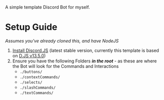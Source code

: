 A simple template Discord Bot for myself.

# Setup Guide
*Assumes you've already cloned this, and have NodeJS*

1. [Install Discord.JS](https://discord.js.org/#/docs/main/stable/general/welcome) (latest stable version, currently this template is based on [D.JS v13.5.0](https://discord.js.org/#/docs/main/13.5.0/general/welcome))
2. Ensure you have the following Folders ***in the root*** - as these are where the Bot will look for the Commands and Interactions
    - `./buttons/`
    - `./contextCommands/`
    - `./selects/`
    - `./slashCommands/`
    - `./textCommands/`
